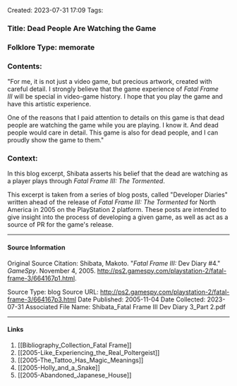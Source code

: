 Created: 2023-07-31 17:09
Tags: 

### Title:  Dead People Are Watching the Game
### Folklore Type:  memorate

### Contents:
"For me, it is not just a video game, but precious artwork, created with careful detail. I strongly believe that the game experience of _Fatal Frame III_ will be special in video-game history. I hope that you play the game and have this artistic experience.  
  
One of the reasons that I paid attention to details on this game is that dead people are watching the game while you are playing. I know it. And dead people would care in detail. This game is also for dead people, and I can proudly show the game to them."

### Context:
In this blog excerpt, Shibata asserts his belief that the dead are watching as a player plays through _Fatal Frame III: The Tormented_.

This excerpt is taken from a series of blog posts, called "Developer Diaries" written ahead of the release of _Fatal Frame III: The Tormented_ for North America in 2005 on the PlayStation 2 platform.  These posts are intended to give insight into the process of developing a given game, as well as act as a source of PR for the game's release. 


----
#### Source Information
Original Source Citation:
	Shibata, Makoto. "_Fatal Frame III:_ Dev Diary \#4." _GameSpy_. November 4, 2005.  http://ps2.gamespy.com/playstation-2/fatal-frame-3/664167p1.html.

Source Type:  blog
Source URL:  http://ps2.gamespy.com/playstation-2/fatal-frame-3/664167p3.html
Date Published:  2005-11-04
Date Collected:  2023-07-31
Associated File Name:  Shibata_Fatal Frame III Dev Diary 3_Part 2.pdf

---
#### Links
1. [[Bibliography_Collection_Fatal Frame]]
2. [[2005-Like_Experiencing_the_Real_Poltergeist]]
3. [[2005-The_Tattoo_Has_Magic_Meanings]]
4. [[2005-Holly_and_a_Snake]]
5. [[2005-Abandoned_Japanese_House]]
